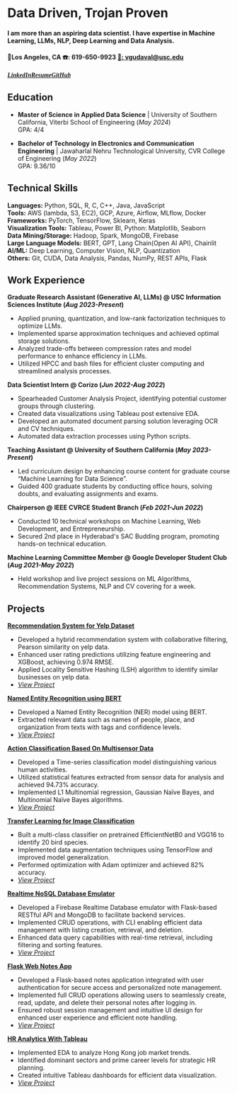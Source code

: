 # Data Driven, Trojan Proven

#### I am more than an aspiring data scientist. I have expertise in Machine Learning, LLMs, NLP, Deep Learning and Data Analysis.

#### 📍**Los Angeles, CA**   ☎️: **619-650-9923**   [📧: **vgudaval@usc.edu**](mailto:vgudaval@usc.edu)  


<html lang="en">
<head>
<meta charset="UTF-8">
<meta name="viewport" content="width=device-width, initial-scale=1.0">
<title>Your Portfolio</title>
<style>
  .link-container {
      display: flex;
      justify-content: start;
      font-family: 'Georgia', serif; /* Example font-family */
      font-style: italic; /* Italic font style */
      font-weight: bold; /* Bold font weight */
  }
  
  .special-link {
      color: #267cb9; /* Specific shade of blue */
      text-decoration: none; /* Removes underlining of links */
      margin-right: 40px; /* Space between the links */
  }
  
  .special-link:last-child {
      margin-right: 0; /* Ensures the last link doesn't have a margin on the right */
  }
  
  .special-link:hover {
      color: #2b8cc4; /* A lighter shade of blue for a hover effect */
  }
</style>
</head>
<body>

<!-- Link container to align links side by side -->
<div class="link-container">
  <a href="https://linkedin.com/in/vedanvita-gudavalli/" class="special-link" target="_blank">LinkedIn</a>
  <a href="https://tinyurl.com/4mkh79uw" class="special-link" target="_blank">Resume</a>
  <a href="https://github.com/Vgudaval" class="special-link" target="_blank">GitHub</a>
</div>

</body>
</html>




## Education
- **Master of Science in Applied Data Science** | University of Southern California, Viterbi School of Engineering (_May 2024_)  
GPA: 4/4

- **Bachelor of Technology in Electronics and Communication Engineering** | Jawaharlal Nehru Technological University, CVR College of Engineering (_May 2022_)  
GPA: 9.36/10

## Technical Skills
**Languages:** Python, SQL, R, C, C++, Java, JavaScript  
**Tools:** AWS (lambda, S3, EC2), GCP, Azure, Airflow, MLflow, Docker  
**Frameworks:** PyTorch, TensorFlow, Sklearn, Keras  
**Visualization Tools:** Tableau, Power BI, Python: Matplotlib, Seaborn  
**Data Mining/Storage:** Hadoop, Spark, MongoDB, Firebase  
**Large Language Models:** BERT, GPT, Lang Chain(Open AI API), Chainlit  
**AI/ML:** Deep Learning, Computer Vision, NLP, Quantization  
**Others:** Git, CUDA, Data Analysis, Pandas, NumPy, REST APIs, Flask

## Work Experience
**Graduate Research Assistant (Generative AI, LLMs) @ USC Information Sciences Institute (_Aug 2023-Present_)**
- Applied pruning, quantization, and low-rank factorization techniques to optimize LLMs.
- Implemented sparse approximation techniques and achieved optimal storage solutions.
- Analyzed trade-offs between compression rates and model performance to enhance efficiency in LLMs.
- Utilized HPCC and bash files for efficient cluster computing and streamlined analysis processes.

**Data Scientist Intern @ Corizo (_Jun 2022-Aug 2022_)**
- Spearheaded Customer Analysis Project, identifying potential customer groups through clustering.
- Created data visualizations using Tableau post extensive EDA.
- Developed an automated document parsing solution leveraging OCR and CV techniques.
- Automated data extraction processes using Python scripts.

**Teaching Assistant @ University of Southern California (_May 2023-Present_)**
- Led curriculum design by enhancing course content for graduate course “Machine Learning for Data Science”.
- Guided 400 graduate students by conducting office hours, solving doubts, and evaluating assignments and exams.

**Chairperson @ IEEE CVRCE Student Branch (_Feb 2021-Jun 2022_)**
- Conducted 10 technical workshops on Machine Learning, Web Development, and Entrepreneurship.
- Secured 2nd place in Hyderabad's SAC Budding program, promoting hands-on technical education.

**Machine Learning Committee Member @ Google Developer Student Club (_Aug 2021-May 2022_)**
- Held workshop and live project sessions on ML Algorithms, Recommendation Systems, NLP and CV covering for a week.

## Projects
[**Recommendation System for Yelp Dataset** ](https://github.com/Vgudaval/Recommendation-System-)  
- Developed a hybrid recommendation system with collaborative filtering, Pearson similarity on yelp data.
- Enhanced user rating predictions utilizing feature engineering and XGBoost, achieving 0.974 RMSE.
- Applied Locality Sensitive Hashing (LSH) algorithm to identify similar businesses on yelp data.
- [*View Project*](https://github.com/Vgudaval/Recommendation-System-)

[**Named Entity Recognition using BERT**](https://github.com/Vgudaval/NLP/blob/main/Fine-Tuning-BERT-for-NER.ipynb)  
- Developed a Named Entity Recognition (NER) model using BERT.
- Extracted relevant data such as names of people, place, and organization from texts with tags and confidence levels.
- [*View Project*](https://github.com/Vgudaval/NLP/blob/main/Fine-Tuning-BERT-for-NER.ipynb)

[**Action Classification Based On Multisensor Data**](https://github.com/Vgudaval/Action_Classification_ML)  
- Developed a Time-series classification model distinguishing various human activities.
- Utilized statistical features extracted from sensor data for analysis and achieved 94.73% accuracy.
- Implemented L1 Multinomial regression, Gaussian Naïve Bayes, and Multinomial Naïve Bayes algorithms.
- [*View Project*](https://github.com/Vgudaval/Action_Classification_ML)

[**Transfer Learning for Image Classification**](https://github.com/Vgudaval/Transfer-Learning-for-Image-Classification)    
- Built a multi-class classifier on pretrained EfficientNetB0 and VGG16 to identify 20 bird species.
- Implemented data augmentation techniques using TensorFlow and improved model generalization.
- Performed optimization with Adam optimizer and achieved 82% accuracy.
- [*View Project*](https://github.com/Vgudaval/Transfer-Learning-for-Image-Classification)

[**Realtime NoSQL Database Emulator**](https://github.com/Vgudaval/Realtime-NoSQL-Database-Emulator)     
-	Developed a Firebase Realtime Database emulator with Flask-based RESTful API and MongoDB to facilitate backend services.
-	Implemented CRUD operations, with CLI enabling efficient data management with listing creation, retrieval, and deletion.
-	Enhanced data query capabilities with real-time retrieval, including filtering and sorting features.
-	[*View Project*](https://github.com/Vgudaval/Realtime-NoSQL-Database-Emulator)

[**Flask Web Notes App**](https://github.com/Vgudaval/Flask_Notes_App)
- Developed a Flask-based notes application integrated with user authentication for secure access and personalized note management.
- Implemented full CRUD operations allowing users to seamlessly create, read, update, and delete their personal notes after logging in.
- Ensured robust session management and intuitive UI design for enhanced user experience and efficient note handling.
- [*View Project*](https://github.com/Vgudaval/Flask_Notes_App)


[**HR Analytics With Tableau**](https://github.com/Vgudaval/HR_Analytics_Tableau) 
- Implemented EDA to analyze Hong Kong job market trends.
- Identified dominant sectors and prime career levels for strategic HR planning.
- Created intuitive Tableau dashboards for efficient data visualization.
- [*View Project*](https://github.com/Vgudaval/HR_Analytics_Tableau)

